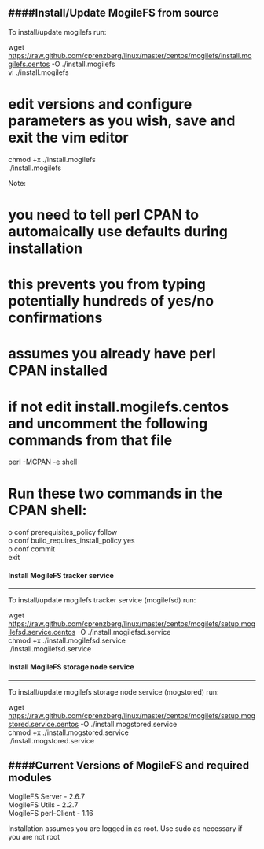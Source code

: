 ####Install/Update MogileFS from source
----------------------------------

To install/update mogilefs run:

  wget https://raw.github.com/cprenzberg/linux/master/centos/mogilefs/install.mogilefs.centos -O ./install.mogilefs  
  vi ./install.mogilefs     
  # edit versions and configure parameters as you wish, save and exit the vim editor   
  chmod +x ./install.mogilefs     
  ./install.mogilefs     
  
  
Note:   
  # you need to tell perl CPAN to automaically use defaults during installation   
  # this prevents you from typing potentially hundreds of yes/no confirmations   
  # assumes you already have perl CPAN installed   
  # if not edit install.mogilefs.centos and uncomment the following commands from that file   
  
  perl -MCPAN -e shell    
  # Run these two commands in the CPAN shell:   

  o conf prerequisites_policy follow   
  o conf build_requires_install_policy yes   
  o conf commit   
  exit    
  
  
#### Install MogileFS tracker service 
----------------------------------------------

To install/update mogilefs tracker service (mogilefsd) run:

  wget https://raw.github.com/cprenzberg/linux/master/centos/mogilefs/setup.mogilefsd.service.centos -O ./install.mogilefsd.service   
  chmod +x ./install.mogilefsd.service  
  ./install.mogilefsd.service   
  
  
  
#### Install MogileFS storage node service 
--------------------------------------------------

To install/update mogilefs storage node service (mogstored) run:

  wget https://raw.github.com/cprenzberg/linux/master/centos/mogilefs/setup.mogstored.service.centos -O ./install.mogstored.service   
  chmod +x ./install.mogstored.service   
  ./install.mogstored.service   


####Current Versions of MogileFS and required modules
-----------------------------------------------

   MogileFS Server - 2.6.7    
   MogileFS Utils - 2.2.7    
   MogileFS perl-Client - 1.16    


Installation assumes you are logged in as root. Use sudo as necessary if you are not root
